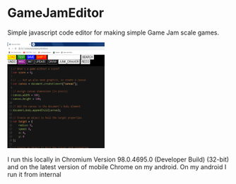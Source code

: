 # GameJamEditor
Simple javascript code editor for making simple Game Jam scale games.
<p>
    <img src="GJE_screen.png" width="220" height="240" />
</p>

I run this locally in Chromium Version 98.0.4695.0 (Developer Build) (32-bit) and on the latest version of mobile Chrome on my android.  On my android I run it from internal
